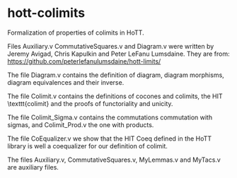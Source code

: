 # hott-colimits

Formalization of properties of colimits in HoTT.

Files Auxiliary.v CommutativeSquares.v and Diagram.v were written by Jeremy Avigad, Chris Kapulkin and Peter LeFanu Lumsdaine. They are from:
https://github.com/peterlefanulumsdaine/hott-limits/


The file Diagram.v contains the definition of diagram, diagram morphisms, diagram equivalences and their inverse.

The file Colimit.v contains the definitions of cocones and colimits, the HIT \texttt{colimit} and the proofs of functoriality and unicity.

The file Colimit_Sigma.v contains the commutations commutation with sigmas, and Colimit_Prod.v the one with products.

The file CoEqualizer.v we show that the HIT Coeq defined in the HoTT library is well a coequalizer for our definition of colimit.

The files Auxiliary.v, CommutativeSquares.v, MyLemmas.v and MyTacs.v are auxiliary files.